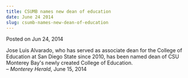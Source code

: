 ```yaml
---
title: CSUMB names new dean of education
date: June 24 2014
slug: csumb-names-new-dean-of-education
---
```





<span class="date">Posted on Jun 24, 2014    </span>
<p>Jose Luis Alvarado, who has served as associate dean for the
College of Education at San Diego State since 2010, has been named
dean of CSU Monterey Bay&apos;s newly created College of
Education.<br>
&#x2013; <em>Monterey Herald</em>, June 15, 2014</br></p>





